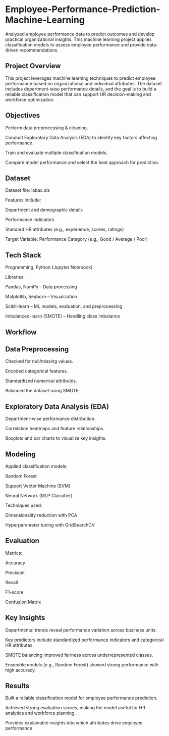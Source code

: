 # Employee-Performance-Prediction-Machine-Learning


Analyzed employee performance data to predict outcomes and develop practical organizational insights.
This machine learning project applies classification models to assess employee performance and provide data-driven recommendations.

## Project Overview

This project leverages machine learning techniques to predict employee performance based on organizational and individual attributes. The dataset includes department-wise performance details, and the goal is to build a reliable classification model that can support HR decision-making and workforce optimization.

## Objectives

Perform data preprocessing & cleaning.

Conduct Exploratory Data Analysis (EDA) to identify key factors affecting performance.

Train and evaluate multiple classification models.

Compare model performance and select the best approach for prediction.

## Dataset

Dataset file: iabac.xls

Features include:

Department and demographic details

Performance indicators

Standard HR attributes (e.g., experience, scores, ratings)

Target Variable: Performance Category (e.g., Good / Average / Poor)

## Tech Stack

Programming: Python (Jupyter Notebook)

Libraries:

Pandas, NumPy – Data processing

Matplotlib, Seaborn – Visualization

Scikit-learn – ML models, evaluation, and preprocessing

Imbalanced-learn (SMOTE) – Handling class imbalance

## Workflow
## Data Preprocessing

Checked for null/missing values.

Encoded categorical features.

Standardized numerical attributes.

Balanced the dataset using SMOTE.

## Exploratory Data Analysis (EDA)

Department-wise performance distribution.

Correlation heatmaps and feature relationships.

Boxplots and bar charts to visualize key insights.

## Modeling

Applied classification models:

Random Forest

Support Vector Machine (SVM)

Neural Network (MLP Classifier)

Techniques used:

Dimensionality reduction with PCA

Hyperparameter tuning with GridSearchCV

## Evaluation

Metrics:

Accuracy

Precision

Recall

F1-score

Confusion Matrix

## Key Insights

Departmental trends reveal performance variation across business units.

Key predictors include standardized performance indicators and categorical HR attributes.

SMOTE balancing improved fairness across underrepresented classes.

Ensemble models (e.g., Random Forest) showed strong performance with high accuracy.

## Results

Built a reliable classification model for employee performance prediction.

Achieved strong evaluation scores, making the model useful for HR analytics and workforce planning.

Provides explainable insights into which attributes drive employee performance
